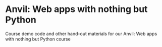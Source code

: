 # Anvil: Web apps with nothing but Python

Course demo code and other hand-out materials for our Anvil: Web apps with nothing but Python course
